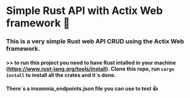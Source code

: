 # Simple Rust API with Actix Web framework 🦀

### This is a very simple Rust web API CRUD using the Actix Web framework.

#### >> to run this project you need to have Rust intalled in your machine (https://www.rust-lang.org/tools/install). Clone this repo, run ```cargo install``` to install all the crates and it`s done. 

#### There`s a insomnia_endpoints.json file you can use to test 👍
